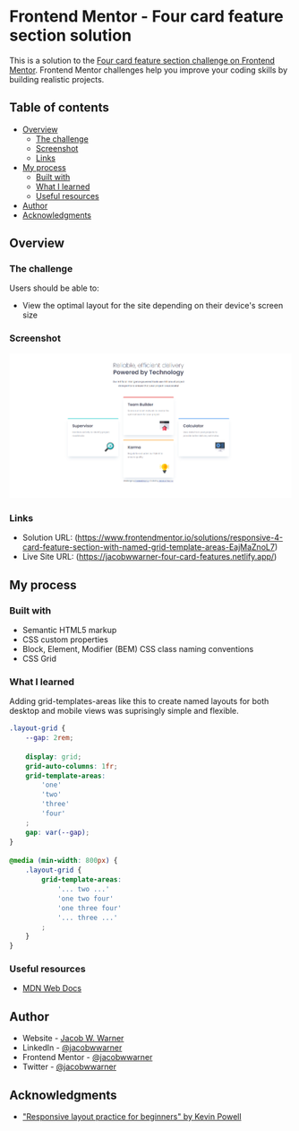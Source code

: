 # Frontend Mentor - Four card feature section solution

This is a solution to the [Four card feature section challenge on Frontend Mentor](https://www.frontendmentor.io/challenges/four-card-feature-section-weK1eFYK). Frontend Mentor challenges help you improve your coding skills by building realistic projects. 

## Table of contents

- [Overview](#overview)
  - [The challenge](#the-challenge)
  - [Screenshot](#screenshot)
  - [Links](#links)
- [My process](#my-process)
  - [Built with](#built-with)
  - [What I learned](#what-i-learned)
  - [Useful resources](#useful-resources)
- [Author](#author)
- [Acknowledgments](#acknowledgments)

## Overview

### The challenge

Users should be able to:

- View the optimal layout for the site depending on their device's screen size

### Screenshot

![](/design/screenshot.png)


### Links

- Solution URL: (https://www.frontendmentor.io/solutions/responsive-4-card-feature-section-with-named-grid-template-areas-EajMaZnoL7)
- Live Site URL: (https://jacobwwarner-four-card-features.netlify.app/)

## My process

### Built with

- Semantic HTML5 markup
- CSS custom properties
- Block, Element, Modifier (BEM) CSS class naming conventions
- CSS Grid

### What I learned

Adding grid-templates-areas like this to create named layouts for both desktop and mobile views was suprisingly simple and flexible.

```css
.layout-grid {
    --gap: 2rem;

    display: grid;
    grid-auto-columns: 1fr;
    grid-template-areas: 
        'one'
        'two'
        'three'
        'four'
    ;
    gap: var(--gap);
}

@media (min-width: 800px) {
    .layout-grid {
        grid-template-areas:
            '... two ...'
            'one two four'
            'one three four'
            '... three ...'
        ;
    }
}
```

### Useful resources

- [MDN Web Docs](https://developer.mozilla.org/en-US/)

## Author

- Website - [Jacob W. Warner](https://www.your-site.com)
- LinkedIn - [@jacobwwarner](https://www.linkedin.com/in/jacobwwarner)
- Frontend Mentor - [@jacobwwarner](https://www.frontendmentor.io/profile/yourusername)
- Twitter - [@jacobwwarner](https://www.twitter.com/jacobwwarner)

## Acknowledgments

- ["Responsive layout practice for beginners" by Kevin Powell](https://youtu.be/JFbxl_VmIx0?si=sxSRoNuAab7PudZd)
